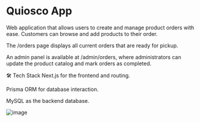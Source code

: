 # Quiosco App 
Web application that allows users to create and manage product orders with ease.
Customers can browse and add products to their order.

The /orders page displays all current orders that are ready for pickup.

An admin panel is available at /admin/orders, where administrators can update the product catalog and mark orders as completed.

🛠 Tech Stack
Next.js for the frontend and routing.

Prisma ORM for database interaction.

MySQL as the backend database.

![image](https://github.com/user-attachments/assets/7430721a-4af4-4f8a-a864-cb0df6d783e5)

